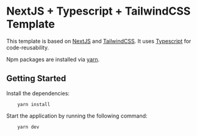 # NextJS + Typescript + TailwindCSS Template

This template is based on [NextJS](https://nextjs.org/) and [TailwindCSS](https://tailwindcss.com/). It uses [Typescript](https://www.typescriptlang.org/) for code-reusability.

Npm packages are installed via [yarn](https://yarnpkg.com/en/docs/install).

## Getting Started

Install the dependencies:

```
    yarn install
```

Start the application by running the following command:

```
    yarn dev
```
